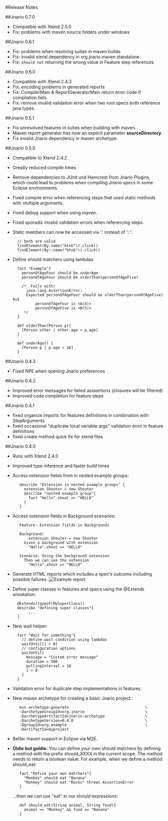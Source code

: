 #Release Notes

##Jnario 0.7.0

* Compatible with Xtend 2.5.0
* Fix: problems with maven source folders under windows

##Jnario 0.6.1

* Fix: problems when resolving suites in maven builds
* Fix: invalid xtend dependency in org.jnario.maven.standalone
* Fix: `should not` returning the wrong value in Feature step references

##Jnario 0.6.0

* Compatible with Xtend 2.4.3
* Fix: encoding problems in generated reports
* Fix: CompilerMain & ReportGeneratorMain return error code if compilation fails.
* Fix: remove invalid validation error when two root specs both reference java types.

##Jnario 0.5.1

* Fix unresolved features in suites when building with maven.
* Maven report generator has now an explicit parameter **sourceDirectory**.
* Fix invalid Jnario dependency in maven archetype.

##Jnario 0.5.0

* Compatible to Xtend 2.4.2.
* Greatly reduced compile times
* Remove dependencies to JUnit und Hamcrest from Jnario Plugins, which could lead to problems when compiling Jnario specs in some Eclipse environments.
* Fixed compile error when referencing steps that used static methods with multiple arguments.
* Fixed debug support when using maven.
* Fixed sporadic invalid validation errors when referencing steps.
* Static members can now be accessed via '.' instead of '::':

        // both are valid
        findElement(By.name("btnG")).click() 
        findElement(By::name("btnG")).click() 

* Define should matchers using lambdas

        fact "Example"{
          personOfAgeFour should be underAge
          personOfAgeFour should be olderThan(personOfAgeFive)
          
          /*  Fails with:
            java.lang.AssertionError: 
            Expected personOfAgeFour should be olderThan(personOfAgeFive) but
                personOfAgeFour is <A(4)>
                personOfAgeFive is <B(5)>
           */
        }
        
        def olderThan(Person p){
          [Person other | other.age > p.age]
        }
        
        def underAge() {
          [Person p | p.age < 18]
        }

##Jnario 0.4.3

- Fixed NPE when opening Jnario preferences

##Jnario 0.4.2

- Improved error messages for failed asssertions (closures will be filtered)
- Improved code completion for feature steps

##Jnario 0.4.1

- fixed organize imports for features definitions in combination with StepArguments
- fixed occasional "duplicate local variable args" validation error in feature definitions 
- fixed create method quick fix for xtend files

##Jnario 0.4.0

* Runs with Xtend 2.4.0
* Improved type inference and faster build times
* Access extension fields from in nested example groups:

         describe "Extension in nested example groups" {
           extension Shouter = new Shouter
           describe "nested example group"{
             fact "Hello".shout => "HELLO"
           }
         }

* Access extension fields in Background scenarios:

         Feature: Extension fields in Backgrounds
 
         Background:
             extension Shouter = new Shouter
           Given a background with extension  
             "Hello".shout => "HELLO"

         Scenario: Using the background extension
           Then we can use the extension 
             "Hello".shout => "HELLO"

* Generate HTML reports which includes a spec's outcome 
including possible failures.
![Example report](http://jnario.org/img/report_error.png)

* Define super classes in features and specs using the @Extends annotation:

        @Extends(typeof(MySuperClass))
        describe "defining super classes"{
             ...
        }

* New wait helper:

        fact "Wait for something"{
          // define wait condition using lambdas 
          waitUntil[1 > 0]
          // configuration options
          waitUntil[
            message = "Custom error message"
            duration = 100
            pollingInterval = 10
            1 > 0
          ]
        }
* Validation error for duplicate step implementations in features.
* New maven archetype for creating a basic Jnario project:

         mvn archetype:generate                                  \
         -DarchetypeGroupId=org.jnario                           \
         -DarchetypeArtifactId=jnario-archetype                  \
         -DarchetypeVersion=0.4.0                                \
         -DgroupId=org.example                                   \
         -DartifactId=myproject

* Better maven support in Eclipse via M2E.
* **Oldie but goldie:** You can define your own should matchers by defining a method with the prefix should_XXXX in the current scope. The method needs to return a boolean value. For example, when we define a method should_eat:
         
         fact "Define your own matchers"{
           "Monkey" should eat "Banana"
           "Monkey" should eat "Rocks" throws AssertionError
         }
     
    ...then we can use "eat" in our should expressions:

         def should_eat(String animal, String food){
           animal == "Monkey" && food == "Banana"
         }


